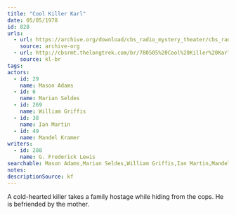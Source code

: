 ```yaml
---
title: "Cool Killer Karl"
date: 05/05/1978
id: 828
urls: 
  - url: https://archive.org/download/cbs_radio_mystery_theater/cbs_radio_mystery_theater-0801-0850.zip/cbs_radio_mystery_theater-0801-0850%2Fcbsrmt_0828_cool_killer_karl.mp3
    source: archive-org
  - url: http://cbsrmt.thelongtrek.com/br/780505%20Cool%20Killer%20Karl-WBBM.mp3
    source: kl-br
tags: 
actors:  
  - id: 29
    name: Mason Adams  
  - id: 6
    name: Marian Seldes  
  - id: 269
    name: William Griffis  
  - id: 38
    name: Ian Martin  
  - id: 49
    name: Mandel Kramer
writers:  
  - id: 288
    name: G. Frederick Lewis
searchable: Mason Adams,Marian Seldes,William Griffis,Ian Martin,Mandel Kramer G. Frederick Lewis
notes: 
descriptionSource: kf
---
```

A cold-hearted killer takes a family hostage while hiding from the cops. He is befriended by the mother.